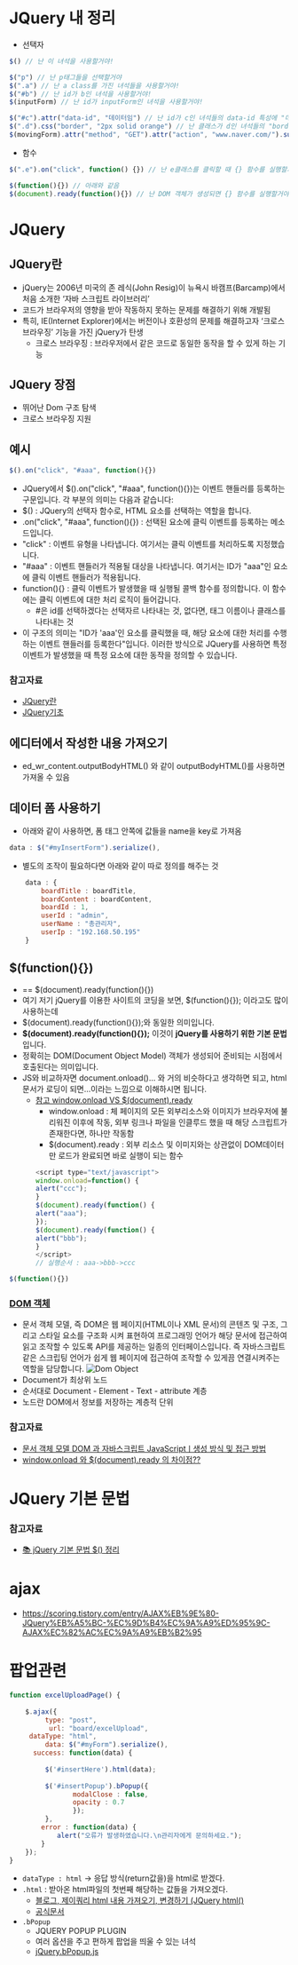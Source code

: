 # JQuery 내 정리
- 선택자
```js
$() // 난 이 녀석을 사용할거야!

$("p") // 난 p태그들을 선택할거야
$(".a") // 난 a class를 가진 녀석들을 사용할거야!
$("#b") // 난 id가 b인 녀석을 사용할거야!
$(inputForm) // 난 id가 inputForm인 녀석을 사용할거야!

$("#c").attr("data-id", "데이터임") // 난 id가 c인 녀석들의 data-id 특성에 "데이터임"으로 설정할거야
$(".d").css("border", "2px solid orange") // 난 클래스가 d인 녀석들의 "border"를 "2px solid orange"로 설정할거야
$(movingForm).attr("method", "GET").attr("action", "www.naver.com/").submit() // 난 movingForm 이라는 Form의 "method" 특성에 "GET"을, "action" 특성에 "www.naver.com/"을 넣고 실행할거야
```

- 함수
```js
$(".e").on("click", function() {}) // 난 e클래스를 클릭할 때 {} 함수를 실행할거야

$(function(){}) // 아래와 같음
$(document).ready(function(){}) // 난 DOM 객체가 생성되면 {} 함수를 실행할거야
```

# JQuery
## JQuery란
- jQuery는 2006년 미국의 존 레식(John Resig)이 뉴욕시 바캠프(Barcamp)에서 처음 소개한 ‘자바 스크립트 라이브러리’
- 코드가 브라우저의 영향을 받아 작동하지 못하는 문제를 해결하기 위해 개발됨
- 특히, IE(Internet Explorer)에서는 버전이나 호환성의 문제를 해결하고자 ‘크로스 브라우징’ 기능을 가진 jQuery가 탄생
    - 크로스 브라우징 : 브라우저에서 같은 코드로 동일한 동작을 할 수 있게 하는 기능

## JQuery 장점
- 뛰어난 Dom 구조 탐색
- 크로스 브라우징 지원

## 예시
```js
$().on("click", "#aaa", function(){})
```
- JQuery에서 $().on("click", "#aaa", function(){})는 이벤트 핸들러를 등록하는 구문입니다. 각 부분의 의미는 다음과 같습니다:
- $() : JQuery의 선택자 함수로, HTML 요소를 선택하는 역할을 합니다.
- .on("click", "#aaa", function(){}) : 선택된 요소에 클릭 이벤트를 등록하는 메소드입니다.
- "click" : 이벤트 유형을 나타냅니다. 여기서는 클릭 이벤트를 처리하도록 지정했습니다.
- "#aaa" : 이벤트 핸들러가 적용될 대상을 나타냅니다. 여기서는 ID가 "aaa"인 요소에 클릭 이벤트 핸들러가 적용됩니다.
- function(){} : 클릭 이벤트가 발생했을 때 실행될 콜백 함수를 정의합니다. 이 함수에는 클릭 이벤트에 대한 처리 로직이 들어갑니다.
    - #은 id를 선택하겠다는 선택자르 나타내는 것, 없다면, 태그 이름이나 클래스를 나타내는 것
- 이 구조의 의미는 "ID가 'aaa'인 요소를 클릭했을 때, 해당 요소에 대한 처리를 수행하는 이벤트 핸들러를 등록한다"입니다. 이러한 방식으로 JQuery를 사용하면 특정 이벤트가 발생했을 때 특정 요소에 대한 동작을 정의할 수 있습니다.

### 참고자료
- [JQuery란](https://www.elancer.co.kr/blog/view?seq=176)
- [JQuery기초](https://velog.io/@bi-sz/jQuery-%EA%B8%B0%EB%B3%B8)

## 에디터에서 작성한 내용 가져오기
- ed_wr_content.outputBodyHTML() 와 같이 outputBodyHTML()를 사용하면 가져올 수 있음

## 데이터 폼 사용하기
- 아래와 같이 사용하면, 폼 태그 안쪽에 값들을 name을 key로 가져옴
```js
data : $("#myInsertForm").serialize(),
```
- 별도의 조작이 필요하다면 아래와 같이 따로 정의를 해주는 것
```js
    data : {
        boardTitle : boardTitle,
        boardContent : boardContent,
        boardId : 1,
        userId : "admin",
        userName : "총관리자",
        userIp : "192.168.50.195"
    }
```

## $(function(){})
- == $(document).ready(function(){})
- 여기 저기 jQuery를 이용한 사이트의 코딩을 보면, $(function(){}); 이라고도 많이 사용하는데
- $(document).ready(function(){});와 동일한 의미입니다.
- **$(document).ready(function(){});** 이것이 **jQuery를 사용하기 위한 기본 문법**입니다.
- 정확히는 DOM(Document Object Model) 객체가 생성되어 준비되는 시점에서 호출된다는 의미입니다.
- JS와 비교하자면 document.onload()... 와 거의 비슷하다고 생각하면 되고, html 문서가 로딩이 되면...이라는 느낌으로 이해하시면 됩니다.
    - [참고 window.onload VS $(document).ready](https://m.blog.naver.com/u3478/60134222468)
        - window.onload : 체 페이지의 모든 외부리소스와 이미지가 브라우저에 불리워진 이후에 작동, 외부 링크나 파일을 인클루드 했을 때 해당 스크립트가 존재한다면, 하나만 작동함
        - $(document).ready : 외부 리소스 및 이미지와는 상관없이 DOM데이터만 로드가 완료되면 바로 실행이 되는 함수
        ```js
        <script type="text/javascript">
        window.onload=function() {
        alert("ccc");
        }
        $(document).ready(function() {
        alert("aaa");
        });
        $(document).ready(function() {
        alert("bbb");
        }
        </script>
        // 실행순서 : aaa->bbb->ccc
        ```
```js
$(function(){})
```

### [DOM 객체](https://www.codestates.com/blog/content/dom-javascript)
- 문서 객체 모델, 즉 DOM은 웹 페이지(HTML이나 XML 문서)의 콘텐츠 및 구조, 그리고 스타일 요소를 구조화 시켜 표현하여 프로그래밍 언어가 해당 문서에 접근하여 읽고 조작할 수 있도록 API를 제공하는 일종의 인터페이스입니다. 즉 자바스크립트 같은 스크립팅 언어가 쉽게 웹 페이지에 접근하여 조작할 수 있게끔 연결시켜주는 역할을 담당합니다.
![Dom Object](https://i0.wp.com/blog.codestates.com/wp-content/uploads/2022/12/%EB%AC%B8%EC%84%9C-%EA%B0%9D%EC%B2%B4-%EB%AA%A8%EB%8D%B8-DOM-%EA%B3%BC-%EC%9E%90%EB%B0%94%EC%8A%A4%ED%81%AC%EB%A6%BD%ED%8A%B8-JavaScript.jpg?resize=768%2C489&ssl=1)
- Document가 최상위 노드
- 순서대로 Document - Element - Text - attribute 계층
- 노드란 DOM에서 정보를 저장하는 계층적 단위
### 참고자료
- [문서 객체 모델 DOM 과 자바스크립트 JavaScriptㅣ생성 방식 및 접근 방법 ](https://www.codestates.com/blog/content/dom-javascript)
- [window.onload 와 $(document).ready 의 차이점??](https://m.blog.naver.com/u3478/60134222468)


# JQuery 기본 문법







### 참고자료
- [📚 jQuery 기본 문법 $() 정리](https://inpa.tistory.com/entry/jQuery-%F0%9F%93%9A-%EA%B8%B0%EB%B3%B8-%EB%AC%B8%EB%B2%95-%EC%A0%95%EB%A6%AC)

# ajax
- https://scoring.tistory.com/entry/AJAX%EB%9E%80-JQuery%EB%A5%BC-%EC%9D%B4%EC%9A%A9%ED%95%9C-AJAX%EC%82%AC%EC%9A%A9%EB%B2%95


# 팝업관련
```js
function excelUploadPage() {
	
	$.ajax({
		 type: "post",
		  url: "board/excelUpload",
	 dataType: "html", 
	     data: $("#myForm").serialize(),
	  success: function(data) {
		
		 $('#insertHere').html(data);	
			
		 $('#insertPopup').bPopup({
				modalClose : false,
				opacity : 0.7
				});
		 },
		error : function(data) {
			alert("오류가 발생하였습니다.\n관리자에게 문의하세요.");
		}		
	});	
}
```
- `dataType : html` -> 응답 방식(return값을)을 html로 받겠다.
- `.html` : 받아온 html파일의 첫번째 해당하는 값들을 가져오겠다.
    - [블로그, 제이쿼리 html 내용 가져오기, 변경하기 (JQuery html()](https://itstudy402.tistory.com/53)
    - [공식문서](https://api.jquery.com/html/)
- `.bPopup`
    - JQUERY POPUP PLUGIN
    - 여러 옵션을 주고 편하게 팝업을 띄울 수 있는 녀석
    - [jQuery.bPopup.js](https://dinbror.dk/bpopup/)